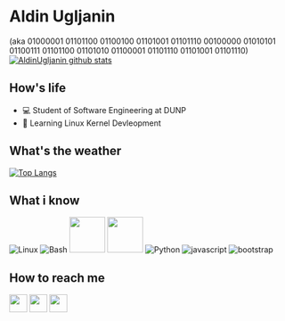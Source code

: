 # Aldin Ugljanin 
(aka 01000001 01101100 01100100 01101001 01101110 00100000 01010101 01100111 01101100 01101010 01100001 01101110 01101001 01101110)
[![AldinUgljanin github stats](https://github-readme-stats.vercel.app/api?username=AldinUgljanin&show_icons=true&include_all_commits=true&theme=tokyonight)](https://github.com/AldinUgljanin)

## How's life
- 💻 Student of Software Engineering at DUNP
- 📱 Learning Linux Kernel Devleopment

## What's the weather
[![Top Langs](https://github-readme-stats.vercel.app/api/top-langs/?username=AldinUgljanin&layout=compact&langs_count=10&theme=tokyonight)](https://github.com/AldinUgljanin)

## What i know
![Linux](https://www.vectorlogo.zone/logos/linux/linux-icon.svg)
![Bash](https://www.vectorlogo.zone/logos/gnu_bash/gnu_bash-icon.svg)
<img src="https://github.com/isocpp/logos/raw/master/cpp_logo.svg" width="64">
<img src="https://cdn.iconscout.com/icon/free/png-256/c-programming-569564.png" width="64">
![Python](https://www.vectorlogo.zone/logos/python/python-icon.svg)
![javascript](https://www.vectorlogo.zone/logos/javascript/javascript-icon.svg)
![bootstrap](https://www.vectorlogo.zone/logos/getbootstrap/getbootstrap-icon.svg)

## How to reach me
[<img src="https://www.vectorlogo.zone/logos/instagram/instagram-tile.svg" width="32">](https://www.instagram.com/aldinugljanin/)
[<img src="https://www.vectorlogo.zone/logos/telegram/telegram-tile.svg"
width="32">](http://t.me/aldinugljanin/)
[<img src="https://www.vectorlogo.zone/logos/linkedin/linkedin-tile.svg" width="32">](https://linkedin.com/in/aldinugljanin/)
